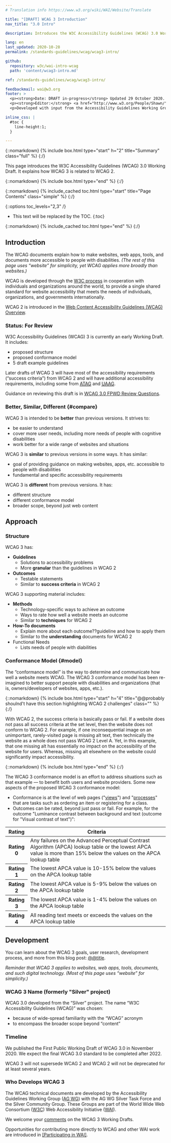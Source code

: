 ```yaml
---
# Translation info https://www.w3.org/wiki/WAI/Website/Translate

title: "[DRAFT] WCAG 3 Introduction"
nav_title: "3.0 Intro"

description: Introduces the W3C Accessibility Guidelines (WCAG) 3.0 Working Draft. WCAG documents explain how to make the web more accessible to people with disabilities.

lang: en
last_updated: 2020-10-28
permalink: /standards-guidelines/wcag/wcag3-intro/

github:
  repository: w3c/wai-intro-wcag
  path: 'content/wcag3-intro.md'

ref: /standards-guidelines/wcag/wcag3-intro/

feedbackmail: wai@w3.org
footer: >
  <p><strong>Date: DRAFT in-progress</strong> Updated 29 October 2020. </p>
  <p><strong>Editor:</strong> <a href="http://www.w3.org/People/Shawn/">Shawn Lawton Henry</a>. Contributors: Jeanne Spellman.</p>
  <p>Developed with input from the Accessibility Guidelines Working Group (<a href="https://www.w3.org/WAI/about/groups/agwg/">AG WG</a>), Silver Task Force, Silver Community Group, and the Education and Outreach Working Group (<a href="https://www.w3.org/WAI/about/groups/eowg/">EOWG</a>).</p>

inline_css: |
  #toc {
    line-height:1;
  }

---
```


{::nomarkdown}
{% include box.html type="start" h="2" title="Summary" class="full" %}
{:/}

This page introduces the W3C Accessibility Guidelines (WCAG) 3.0 Working Draft. It explains how WCAG 3 is related to WCAG 2.

{::nomarkdown}
{% include box.html type="end" %}
{:/}

{::nomarkdown}
{% include_cached toc.html type="start" title="Page Contents" class="simple" %}
{:/}

{::options toc_levels="2,3" /}

-   This text will be replaced by the TOC.
{:toc}

{::nomarkdown}
{% include_cached toc.html type="end" %}
{:/}

## Introduction

The WCAG documents explain how to make websites, web apps, tools, and documents more accessible to people with disabilities. _(The rest of this page uses “website” for simplicity, yet WCAG applies more broadly than websites.)_

WCAG is developed through the [W3C process](https://www.w3.org/WAI/standards-guidelines/w3c-process/) in cooperation with individuals and organizations around the world, to provide a single shared standard for website accessibility that meets the needs of individuals, organizations, and governments internationally.

WCAG 2 is introduced in the [Web Content Accessibility Guidelines (WCAG) Overview](https://www.w3.org/WAI/standards-guidelines/wcag/).

### Status: For Review

W3C Accessibility Guidelines (WCAG) 3 is currently an early Working Draft. It includes:
* proposed structure
* proposed conformance model
* 5 draft example guidelines

Later drafts of WCAG 3 will have most of the accessibility requirements (“success criteria”) from WCAG 2 and will have additional accessibility requirements, including some from <abbr title="Authoring Tool Accessibility Guidelines">[ATAG](https://www.w3.org/WAI/standards-guidelines/atag/)</abbr> and <abbr title="User Agent Accessibility Guidelines">[UAAG](https://www.w3.org/TR/UAAG20/)</abbr>.

Guidance on reviewing this draft is in [WCAG 3.0 FPWD Review Questions](@@).


### Better, Similar, Different {#compare}

WCAG 3 is intended to be **better** than previous versions. It strives to:
* be easier to understand
* cover more user needs, including more needs of people with cognitive disabilities
* work better for a wide range of websites and situations

WCAG 3 is **similar** to previous versions in some ways. It has similar:
* goal of providing guidance on making websites, apps, etc. accessible to people with disabilities
* fundamental and specific accessibility requirements

WCAG 3 is **different** from previous versions. It has:
* different structure
* different conformance model
* broader scope, beyond just web content

## Approach

### Structure
WCAG 3 has:
* **Guidelines**
   * Solutions to accessibility problems
   * More **granular** than the guidelines in WCAG 2
* **Outcomes**
   * Testable statements
   * Similar to **success criteria** in WCAG 2

WCAG 3 supporting material includes:
* **Methods**
   * Technology-specific ways to achieve an outcome
   * Ways to rate how well a website meets an outcome
   * Similar to **techniques** for WCAG 2
* **How-To documents**
   * Explain more about each outcome??guideline and how to apply them
   * Similar to the **understanding** documents for WCAG 2
* Functional Needs
   * Lists needs of people with diabilities

### Conformance Model {#model}

The “conformance model” is the way to determine and communicate how well a website meets WCAG. The WCAG 3 conformance model has been re-imagined to better support people with disabilities and organizations (that is, owners/developers of websites, apps, etc.).

{::nomarkdown}
{% include box.html type="start" h="4" title="@@probably shoulnd't have this section highlighting WCAG 2 challenges" class="" %}
{:/}

With WCAG 2, the success criteria is basically pass or fail. If a website does not pass all success criteria at the set level, then the website does not conform to WCAG 2. For example, if one inconsequential image on an unimportant, rarely-visited page is missing alt text, then technically the website as a whole does not pass WCAG 2 Level A. Yet, in this example, that one missing alt has essentially no impact on the accessibility of the website for users. Whereas, missing alt elsewhere on the website could significantly impact accessibility.

{::nomarkdown}
{% include box.html type="end" %}
{:/}

The WCAG 3 conformance model is an effort to address situations such as that example &mdash; to benefit both users and website providers. Some new aspects of the proposed WCAG 3 conformance model:
* Conformance is at the level of web pages ("[views](@@)") and "[processes](@@)" that are tasks such as ordering an item or registering for a class.
* Outcomes can be rated, beyond just pass or fail. For example, for the outcome "Luminance contrast between background and text (outcome for "Visual contrast of text")":
<table class="rating-table" summary="Rating scale for &quot;Luminance contrast between background and text&quot;">
  <thead>
    <tr>
      <th scope="col">Rating</th>
      <th scope="col">Criteria</th>
    </tr>
  </thead>
  <tbody>
    <tr>
      <th scope="row">Rating 0</th>
      <td>Any failures on the Advanced Perceptual Contrast Algorithm (APCA) lookup table or the lowest APCA value is more than 15% below the values on the APCA lookup table</td>
    </tr>
    <tr>
      <th scope="row">Rating 1</th>
      <td>The lowest APCA value is 10-15% below the values on the APCA lookup table</td>
    </tr>
    <tr>
      <th scope="row">Rating 2</th>
      <td>The lowest APCA value is 5-9% below the values on the APCA lookup table</td>
    </tr>
    <tr>
      <th scope="row">Rating 3</th>
      <td>The lowest APCA value is 1-4% below the values on the APCA lookup table</td>
    </tr>
    <tr>
      <th scope="row">Rating 4</th>
      <td>All reading text meets or exceeds the values on the APCA lookup table </td>
    </tr>
  </tbody>
</table>


## Development

You can learn about the WCAG 3 goals, user research, development process, and more from this blog post: [@@title](https://www.w3.org/blog/@@).

_Reminder that WCAG 3 applies to websites, web apps, tools, documents, and such digital technology. (Most of this page uses “website” for simplicity.)_

### WCAG 3 Name (formerly "Silver" project)

WCAG 3.0 developed from the “Silver” project. The name “W3C Accessibility Guidelines (WCAG)” was chosen:
* because of wide-spread familiarity with the “WCAG” acronym
* to encompass the broader scope beyond “content”

### Timeline

We published the First Public Working Draft of WCAG 3.0 in November 2020. We expect the final WCAG 3.0 standard to be completed after 2022.

WCAG 3 will not supersede WCAG 2 and WCAG 2 will not be deprecated for at least several years.

### Who Develops WCAG 3

The WCAG technical documents are developed by the Accessibility Guidelines Working Group ([AG WG](https://www.w3.org/WAI/GL/)) with the AG WG Silver Task Force and the Silver Community Group. These Groups are part of the World Wide Web Consortium ([W3C](http://www.w3.org)) Web Accessibility Initiative ([WAI](https://www.w3.org/WAI/)).

We welcome your [comments](/standards-guidelines/wcag/commenting/) on the WCAG 3 Working Drafts.

Opportunities for contributing more directly to WCAG and other WAI work are introduced in [[Participating in WAI]](/about/participating/).

